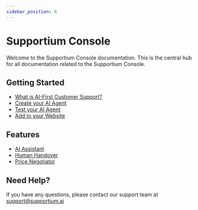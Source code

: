 ```yaml
---
sidebar_position: 0
---
```


# Supportium Console

Welcome to the Supportium Console documentation. This is the central hub for all documentation related to the Supportium Console.

## Getting Started

- [What is AI-First Customer Support?](./getting-started/what-is-ai-customer-support)
- [Create your AI Agent](./getting-started/create-your-ai-agent)
- [Test your AI Agent](./getting-started/test-your-ai-agent)
- [Add to your Website](./getting-started/add-to-website)

## Features

- [AI Assistant](./features/ai-assistant)
- [Human Handover](./features/handover)
- [Price Negotiator](./features/price-negotiator)

## Need Help?

If you have any questions, please contact our support team at support@supportium.ai
